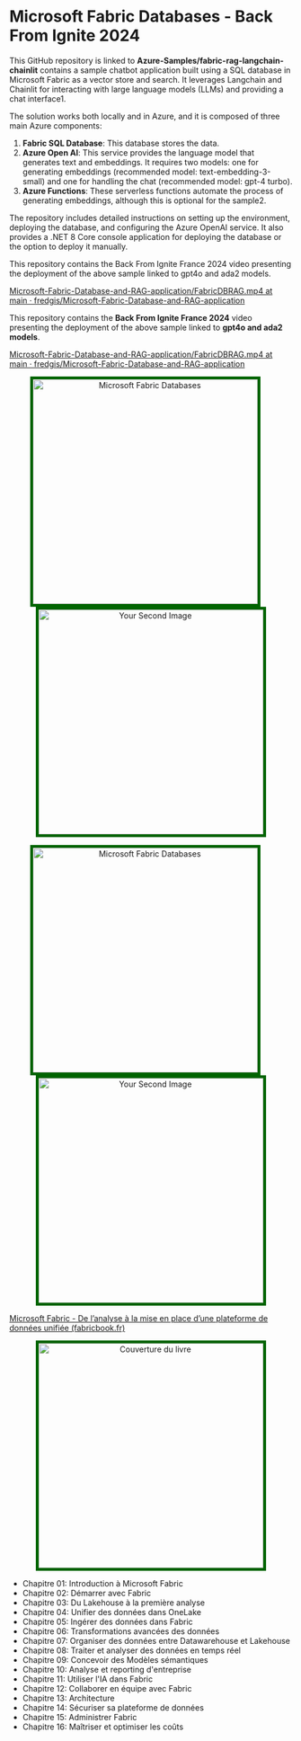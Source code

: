 # Microsoft Fabric Databases - Back From Ignite 2024

This GitHub repository is linked to **Azure-Samples/fabric-rag-langchain-chainlit** contains a sample chatbot application built using a SQL database in Microsoft Fabric as a vector store and search. It leverages Langchain and Chainlit for interacting with large language models (LLMs) and providing a chat interface1.

The solution works both locally and in Azure, and it is composed of three main Azure components:

1. **Fabric SQL Database**: This database stores the data.
2. **Azure Open AI**: This service provides the language model that generates text and embeddings. It requires two models: one for generating embeddings (recommended model: text-embedding-3-small) and one for handling the chat (recommended model: gpt-4 turbo).
3. **Azure Functions**: These serverless functions automate the process of generating embeddings, although this is optional for the sample2.

The repository includes detailed instructions on setting up the environment, deploying the database, and configuring the Azure OpenAI service. It also provides a .NET 8 Core console application for deploying the database or the option to deploy it manually.

This repository contains the Back From Ignite France 2024 video presenting the deployment of the above sample linked to gpt4o and ada2 models.

[Microsoft-Fabric-Database-and-RAG-application/FabricDBRAG.mp4 at main · fredgis/Microsoft-Fabric-Database-and-RAG-application](https://github.com/fredgis/Microsoft-Fabric-Database-and-RAG-application/blob/main/FabricDBRAG.mp4)



This repository contains the **Back From Ignite France 2024** video presenting the deployment of the above sample linked to **gpt4o and ada2 models**.

[Microsoft-Fabric-Database-and-RAG-application/FabricDBRAG.mp4 at main · fredgis/Microsoft-Fabric-Database-and-RAG-application](https://github.com/fredgis/Microsoft-Fabric-Database-and-RAG-application/blob/main/FabricDBRAG.mp4)

<p align="center">
  <img src="https://github.com/fredgis/Microsoft-Fabric-Database-and-RAG-application/blob/main/FabricDatabase.png" alt="Microsoft Fabric Databases" width="400" style="border: 5px solid darkgreen; margin-right: 20px;"/>
  <img src="https://github.com/fredgis/Microsoft-Fabric-Database-and-RAG-application/blob/main/FabricVector.png" alt="Your Second Image" width="400" style="border: 5px solid darkgreen;"/>
</p>



<p align="center">
  <img src="https://github.com/fredgis/Microsoft-Fabric-Database-and-RAG-application/blob/main/FabricChainlit.png" alt="Microsoft Fabric Databases" width="400" style="border: 5px solid darkgreen; margin-right: 20px;"/>
  <img src="https://github.com/fredgis/Microsoft-Fabric-Database-and-RAG-application/blob/main/Fabric4o.png" alt="Your Second Image" width="400" style="border: 5px solid darkgreen;"/>
</p>

[Microsoft Fabric - De l’analyse à la mise en place d’une plateforme de données unifiée (fabricbook.fr)](https://fabricbook.fr/)

<p align="center">
  <img src="https://fabricbook.fr/assets/couverture.jpg" alt="Couverture du livre" width="400" style="border: 5px solid darkgreen;"/>
</p>


- Chapitre 01: Introduction à Microsoft Fabric
- Chapitre 02: Démarrer avec Fabric
- Chapitre 03: Du Lakehouse à la première analyse
- Chapitre 04: Unifier des données dans OneLake
- Chapitre 05: Ingérer des données dans Fabric
- Chapitre 06: Transformations avancées des données
- Chapitre 07: Organiser des données entre Datawarehouse et Lakehouse
- Chapitre 08: Traiter et analyser des données en temps réel
- Chapitre 09: Concevoir des Modèles sémantiques
- Chapitre 10: Analyse et reporting d'entreprise
- Chapitre 11: Utiliser l'IA dans Fabric
- Chapitre 12: Collaborer en équipe avec Fabric
- Chapitre 13: Architecture
- Chapitre 14: Sécuriser sa plateforme de données
- Chapitre 15: Administrer Fabric
- Chapitre 16: Maîtriser et optimiser les coûts